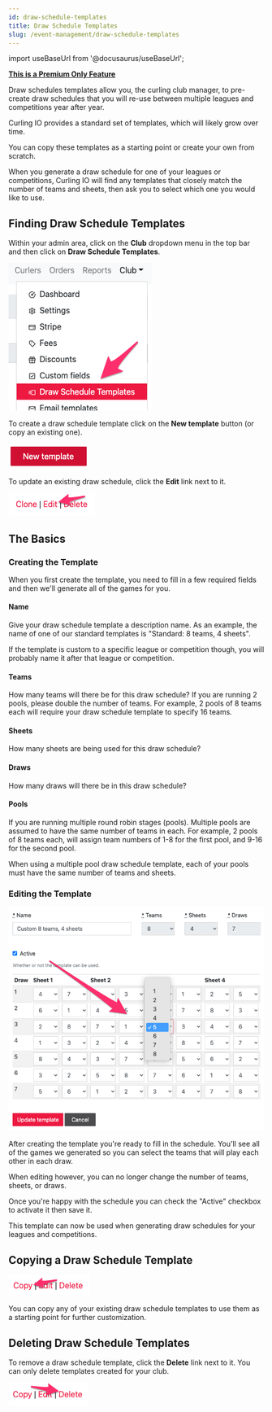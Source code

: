 ```yaml
---
id: draw-schedule-templates
title: Draw Schedule Templates
slug: /event-management/draw-schedule-templates
---
```

import useBaseUrl from '@docusaurus/useBaseUrl';

**[This is a Premium Only Feature](/docs/getting-started/premium)**

Draw schedules templates allow you, the curling club manager, to pre-create draw schedules that you will re-use between multiple leagues and competitions year after year.

Curling IO provides a standard set of templates, which will likely grow over time.

You can copy these templates as a starting point or create your own from scratch.

When you generate a draw schedule for one of your leagues or competitions, Curling IO will find any templates that closely match the number of teams and sheets, then ask you to select which one you would like to use.


## Finding Draw Schedule Templates

Within your admin area, click on the **Club** dropdown menu in the top bar and then click on **Draw Schedule Templates**.

![Navigation](/img/docs/event-management/draw-schedule-templates/navigation.png)

To create a draw schedule template click on the **New template** button (or copy an existing one).

![New](/img/docs/event-management/draw-schedule-templates/new.png)

To update an existing draw schedule, click the **Edit** link next to it.

![Edit](/img/docs/event-management/draw-schedule-templates/edit.png)


## The Basics

### Creating the Template

When you first create the template, you need to fill in a few required fields and then we'll generate all of the games for you.

#### Name

Give your draw schedule template a description name. As an example, the name of one of our standard templates is "Standard: 8 teams, 4 sheets".

If the template is custom to a specific league or competition though, you will probably name it after that league or competition.

#### Teams

How many teams will there be for this draw schedule? If you are running 2 pools, please double the number of teams. For example, 2 pools of 8 teams each will require your draw schedule template to specify 16 teams.

#### Sheets

How many sheets are being used for this draw schedule?

#### Draws

How many draws will there be in this draw schedule?

#### Pools

If you are running multiple round robin stages (pools). Multiple pools are assumed to have the same number of teams in each. For example, 2 pools of 8 teams each, will assign team numbers of 1-8 for the first pool, and 9-16 for the second pool.

When using a multiple pool draw schedule template, each of your pools must have the same number of teams and sheets.


### Editing the Template

![Editing](/img/docs/event-management/draw-schedule-templates/editing.png)

After creating the template you're ready to fill in the schedule. You'll see all of the games we generated so you can select the teams that will play each other in each draw.

When editing however, you can no longer change the number of teams, sheets, or draws.

Once you're happy with the schedule you can check the "Active" checkbox to activate it then save it.

This template can now be used when generating draw schedules for your leagues and competitions.


## Copying a Draw Schedule Template

![Edit](/img/docs/event-management/draw-schedule-templates/copy.png)

You can copy any of your existing draw schedule templates to use them as a starting point for further customization.

## Deleting Draw Schedule Templates

To remove a draw schedule template, click the **Delete** link next to it. You can only delete templates created for your club.

![Delete](/img/docs/event-management/draw-schedule-templates/delete.png)



